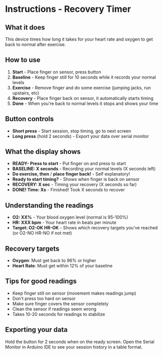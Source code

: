 # Instructions - Recovery Timer

## What it does
This device times how long it takes for your heart rate and oxygen to get back to normal after exercise.

## How to use
1. **Start** - Place finger on sensor, press button
2. **Baseline** - Keep finger still for 10 seconds while it records your normal levels  
3. **Exercise** - Remove finger and do some exercise (jumping jacks, run upstairs, etc)
4. **Recovery** - Place finger back on sensor, it automatically starts timing
5. **Done** - When you're back to normal levels it stops and shows your time

## Button controls
- **Short press** - Start session, stop timing, go to next screen
- **Long press** (hold 2 seconds) - Export your data over serial monitor

## What the display shows
- **READY- Press to start** - Put finger on and press to start
- **BASELINE: X seconds** - Recording your normal levels (X seconds left)
- **Do exercise, then** / **place finger back!** - Self explanatory!
- **Ready to start timing?** - Shows when finger is back on sensor
- **RECOVERY: X sec** - Timing your recovery (X seconds so far)
- **DONE! Time: Xs** - Finished! Took X seconds to recover

## Understanding the readings
- **O2: XX%** - Your blood oxygen level (normal is 95-100%)
- **HR: XXX bpm** - Your heart rate in beats per minute
- **Target: O2-OK HR-OK** - Shows which recovery targets you've reached (or O2-NO HR-NO if not met)

## Recovery targets
- **Oxygen**: Must get back to 96% or higher  
- **Heart Rate**: Must get within 12% of your baseline

## Tips for good readings
- Keep finger still on sensor (movement makes readings jump)
- Don't press too hard on sensor
- Make sure finger covers the sensor completely  
- Clean the sensor if readings seem wrong
- Takes 10-20 seconds for readings to stabilize

## Exporting your data
Hold the button for 2 seconds when on the ready screen. Open the Serial Monitor in Arduino IDE to see your session history in a table format.